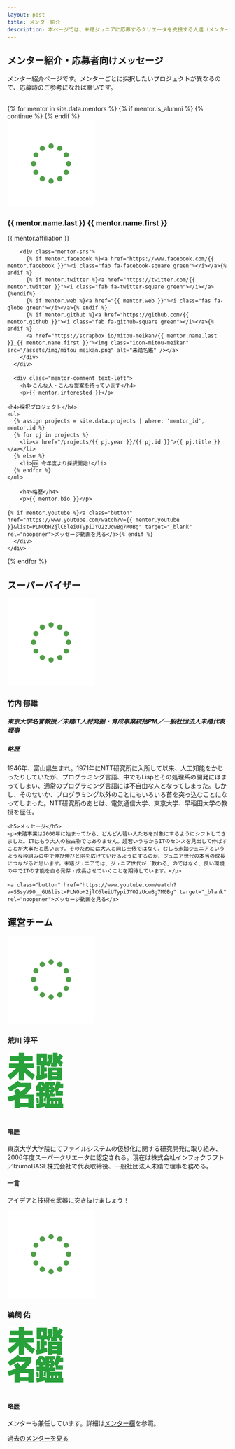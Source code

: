 ```yaml
---
layout: post
title: メンター紹介
description: 本ページでは、未踏ジュニアに応募するクリエータを支援する人達（メンター）を紹介しています。
---
```


## メンター紹介・応募者向けメッセージ

メンター紹介ページです。メンターごとに採択したいプロジェクトが異なるので、応募時のご参考になれば幸いです。

<br>

<div class="mentors flex">
  {% for mentor in site.data.mentors %}
    {% if mentor.is_alumni %} {% continue %} {% endif %}
    <div class="mentor" id="{{ mentor.id }}">
      <a href='#{{ mentor.id }}'><img src='/assets/img/spinner.svg' data-src="/assets/img/mentors/{{ mentor.img }}" alt="{{ mentor.name.last }} {{ mentor.name.first }}" class="mentor-img lazyload" loading='lazy'></a>
      <div class="mentor-info">
        <h3 class="mentor-name"><a href='#{{ mentor.id }}' style='color: inherit; text-decoration: none;'>{{ mentor.name.last }} {{ mentor.name.first }}</a></h3>
        <p>{{ mentor.affiliation }}</p>

        <div class="mentor-sns">
          {% if mentor.facebook %}<a href="https://www.facebook.com/{{ mentor.facebook }}"><i class="fab fa-facebook-square green"></i></a>{% endif %}
          {% if mentor.twitter %}<a href="https://twitter.com/{{ mentor.twitter }}"><i class="fab fa-twitter-square green"></i></a>{%endif%}
          {% if mentor.web %}<a href="{{ mentor.web }}"><i class="fas fa-globe green"></i></a>{% endif %}
          {% if mentor.github %}<a href="https://github.com/{{ mentor.github }}"><i class="fab fa-github-square green"></i></a>{% endif %}
          <a href="https://scrapbox.io/mitou-meikan/{{ mentor.name.last }}_{{ mentor.name.first }}"><img class="icon-mitou-meikan" src="/assets/img/mitou_meikan.png" alt="未踏名鑑" /></a>
        </div>
      </div>

      <div class="mentor-comment text-left">
        <h4>こんな人・こんな提案を待っています</h4>
        <p>{{ mentor.interested }}</p>

	<h4>採択プロジェクト</h4>
	<ul>
	  {% assign projects = site.data.projects | where: 'mentor_id', mentor.id %}
	  {% for pj in projects %}
	    <li><a href="/projects/{{ pj.year }}/{{ pj.id }}">{{ pj.title }}</a></li>
	  {% else %}
	    <li>🆕 今年度より採択開始!</li>
	  {% endfor %}
	</ul>

        <h4>略歴</h4>
        <p>{{ mentor.bio }}</p>

	{% if mentor.youtube %}<a class="button" href="https://www.youtube.com/watch?v={{ mentor.youtube }}&list=PLNObH2jlC6leiUTypiJYO2zUcwBg7M0Bg" target="_blank" rel="noopener">メッセージ動画を見る</a>{% endif %}
      </div>
    </div>
  {% endfor %}
</div>

<h2>スーパーバイザー</h2>

<div class="sv">
  <div class="sv-left">
    <img src='/assets/img/spinner.svg' data-src="/assets/img/mentors/takeuchi.png" alt="竹内 郁雄" class="sv-img lazyload" loading="lazy">
    <h3 class="mentor-name">竹内 郁雄</h3>
    <h5>東京大学名誉教授／未踏IT人材発掘・育成事業統括PM／一般社団法人未踏代表理事</h5>
  </div>

  <div class="sv-right text-left">
    <h5>略歴</h5>
    <p>1946年、富山県生まれ。1971年にNTT研究所に入所して以来、人工知能をかじったりしていたが、プログラミング言語、中でもLispとその処理系の開発にはまってしまい、通常のプログラミング言語には不自由な人となってしまった。しかし、そのせいか、プログラミング以外のことにもいろいろ首を突っ込むことになってしまった。NTT研究所のあとは、電気通信大学、東京大学、早稲田大学の教授を歴任。</p>

    <h5>メッセージ</h5>
    <p>未踏事業は2000年に始まってから、どんどん若い人たちを対象にするようにシフトしてきました。ITはもう大人の独占物ではありません。超若いうちからITのセンスを見出して伸ばすことが大事だと思います。そのためには大人と同じ土俵ではなく、むしろ未踏ジュニアというような枠組みの中で伸び伸びと羽を広げていけるようにするのが、ジュニア世代の本当の成長につながると思います。未踏ジュニアでは、ジュニア世代が「教わる」のではなく、良い環境の中でITの才能を自ら発芽・成長させていくことを期待しています。</p>

    <a class="button" href="https://www.youtube.com/watch?v=SSsyV9O__GU&list=PLNObH2jlC6leiUTypiJYO2zUcwBg7M0Bg" target="_blank" rel="noopener">メッセージ動画を見る</a>
  </div>
</div>


<h2>運営チーム</h2>

<div class="flex">
  <div class="mentor">
    <img src='/assets/img/spinner.svg' data-src="/assets/img/mentors/arakawa.png" alt="荒川 淳平" class="mentor-img lazyload" loading="lazy">
    <div class="mentor-info" style="padding-bottom: 20px;">
      <h3 class="mentor-name">荒川 淳平</h3>
      <div class="mentor-sns">
        <a href="https://www.facebook.com/jumpei.arakawa"><i class="fab fa-facebook-square green"></i></a>
        <a href="https://scrapbox.io/mitou-meikan/荒川_淳平"><img class="icon-mitou-meikan" src="/assets/img/mitou_meikan.png" alt="未踏名鑑" /></a>
      </div>
    </div>
    <div class="mentor-comment text-left">
      <h4>略歴</h4>
      <p>東京大学大学院にてファイルシステムの仮想化に関する研究開発に取り組み、2006年度スーパークリエータに認定される。現在は株式会社インフォクラフト／IzumoBASE株式会社で代表取締役、一般社団法人未踏で理事を務める。</p>
      <h4>一言</h4>
      <p>アイデアと技術を武器に突き抜けましょう！</p>
    </div>
  </div>

  <div class="mentor">
      <img src='/assets/img/spinner.svg' data-src="/assets/img/mentors/ukai.png" alt="鵜飼 佑" class="mentor-img lazyload" loading="lazy">
    <div class="mentor-info" style="padding-bottom: 20px;">
      <h3 class="mentor-name">鵜飼 佑</h3>
      <div class="mentor-sns">
        <a href="https://www.facebook.com/ukai.yu"><i class="fab fa-facebook-square green"></i></a>
      	<a href="https://twitter.com/ukkaripon"><i class="fab fa-twitter-square green"></i></a>
        <a href="https://scrapbox.io/mitou-meikan/鵜飼_佑"><img class="icon-mitou-meikan" src="/assets/img/mitou_meikan.png" alt="未踏名鑑" /></a>
      </div>
    </div>
    <div class="mentor-comment text-left">
      <h4>略歴</h4>
      <p>メンターも兼任しています。詳細は<a href="/mentors#ukai_yuu">メンター欄</a>を参照。</p>
    </div>
  </div>

  <a class="button" href='/alumni'>過去のメンターを見る</a>
</div>
